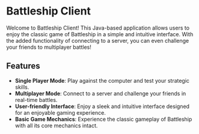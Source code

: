 # Battleship Client

Welcome to Battleship Client! This Java-based application allows users to enjoy the classic game of Battleship in a simple and intuitive interface. With the added functionality of connecting to a server, you can even challenge your friends to multiplayer battles!

## Features

- **Single Player Mode**: Play against the computer and test your strategic skills.
- **Multiplayer Mode**: Connect to a server and challenge your friends in real-time battles.
- **User-friendly Interface**: Enjoy a sleek and intuitive interface designed for an enjoyable gaming experience.
- **Basic Game Mechanics**: Experience the classic gameplay of Battleship with all its core mechanics intact.

